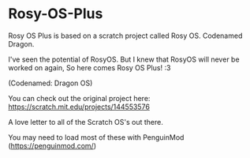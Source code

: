# Rosy-OS-Plus

Rosy OS Plus is based on a scratch project called Rosy OS. Codenamed Dragon.

I've seen the potential of RosyOS. But I knew that RosyOS will never be worked on again, So here comes Rosy OS Plus! :3

(Codenamed: Dragon OS)


You can check out the original project here: https://scratch.mit.edu/projects/144553576

A love letter to all of the Scratch OS's out there. 

You may need to load most of these with PenguinMod (https://penguinmod.com/)
